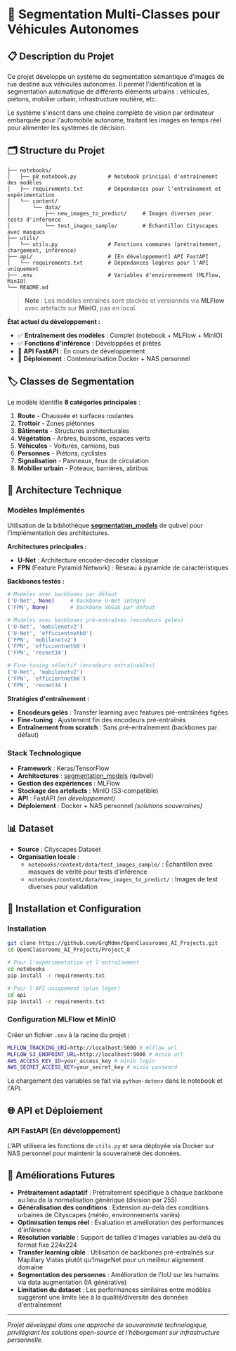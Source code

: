 # 🚗 Segmentation Multi-Classes pour Véhicules Autonomes

## 📋 Description du Projet

Ce projet développe un système de segmentation sémantique d'images de rue destiné aux véhicules autonomes. Il permet l'identification et la segmentation automatique de différents éléments urbains : véhicules, piétons, mobilier urbain, infrastructure routière, etc.

Le système s'inscrit dans une chaîne complète de vision par ordinateur embarquée pour l'automobile autonome, traitant les images en temps réel pour alimenter les systèmes de décision.

## 🗂️ Structure du Projet

```
├── notebooks/
│   ├── p8_notebook.py          # Notebook principal d'entraînement des modèles
│   ├── requirements.txt        # Dépendances pour l'entraînement et expérimentation
│   └── content/
│       └── data/
│           ├── new_images_to_predict/     # Images diverses pour tests d'inférence
│           └── test_images_sample/        # Échantillon Cityscapes avec masques
├── utils/
│   └── utils.py                # Fonctions communes (prétraitement, chargement, inférence)
├── api/                        # [En développement] API FastAPI
│   └── requirements.txt        # Dépendances légères pour l'API uniquement
├── .env                        # Variables d'environnement (MLFlow, MinIO)
└── README.md
```

> **Note** : Les modèles entraînés sont stockés et versionnés via **MLFlow** avec artefacts sur **MinIO**, pas en local.

**État actuel du développement :**
- ✅ **Entraînement des modèles** : Complet (notebook + MLFlow + MinIO)
- ✅ **Fonctions d'inférence** : Développées et prêtes
- 🔄 **API FastAPI** : En cours de développement
- 🔄 **Déploiement** : Conteneurisation Docker + NAS personnel

## 🏷️ Classes de Segmentation

Le modèle identifie **8 catégories principales** :

1. **Route** - Chaussée et surfaces roulantes
2. **Trottoir** - Zones piétonnes
3. **Bâtiments** - Structures architecturales
4. **Végétation** - Arbres, buissons, espaces verts
5. **Véhicules** - Voitures, camions, bus
6. **Personnes** - Piétons, cyclistes
7. **Signalisation** - Panneaux, feux de circulation
8. **Mobilier urbain** - Poteaux, barrières, abribus

## 🧠 Architecture Technique

### Modèles Implémentés
Utilisation de la bibliothèque **[segmentation_models](https://github.com/qubvel/segmentation_models)** de qubvel pour l'implémentation des architectures.

**Architectures principales :**
- **U-Net** : Architecture encoder-decoder classique
- **FPN** (Feature Pyramid Network) : Réseau à pyramide de caractéristiques

**Backbones testés :**
```python
# Modèles avec backbones par défaut
('U-Net', None)     # Backbone U-Net intégré
('FPN', None)       # Backbone VGG16 par défaut

# Modèles avec backbones pré-entraînés (encodeurs gelés)
('U-Net', 'mobilenetv2')
('U-Net', 'efficientnetb0') 
('FPN', 'mobilenetv2')
('FPN', 'efficientnetb0')
('FPN', 'resnet34')

# Fine-tuning sélectif (encodeurs entraînables)
('U-Net', 'mobilenetv2')
('FPN', 'efficientnetb0') 
('FPN', 'resnet34')
```

**Stratégies d'entraînement :**
- **Encodeurs gelés** : Transfer learning avec features pré-entraînées figées
- **Fine-tuning** : Ajustement fin des encodeurs pré-entraînés
- **Entraînement from scratch** : Sans pré-entraînement (backbones par défaut)

### Stack Technologique
- **Framework** : Keras/TensorFlow
- **Architectures** : [segmentation_models](https://github.com/qubvel/segmentation_models) (qubvel)
- **Gestion des expériences** : MLFlow
- **Stockage des artefacts** : MinIO (S3-compatible)
- **API** : FastAPI *(en développement)*
- **Déploiement** : Docker + NAS personnel *(solutions souveraines)*

## 📊 Dataset

- **Source** : Cityscapes Dataset
- **Organisation locale** :
  - `notebooks/content/data/test_images_sample/` : Échantillon avec masques de vérité pour tests d'inférence
  - `notebooks/content/data/new_images_to_predict/` : Images de test diverses pour validation

## 🚀 Installation et Configuration

### Installation
```bash
git clone https://github.com/GrgMdmn/OpenClassrooms_AI_Projects.git
cd OpenClassrooms_AI_Projects/Project_8

# Pour l'expérimentation et l'entraînement
cd notebooks
pip install -r requirements.txt

# Pour l'API uniquement (plus léger)
cd api  
pip install -r requirements.txt
```

### Configuration MLFlow et MinIO
Créer un fichier `.env` à la racine du projet :
```bash
MLFLOW_TRACKING_URI=http://localhost:5000 # mlflow url
MLFLOW_S3_ENDPOINT_URL=http://localhost:9000 # minio url
AWS_ACCESS_KEY_ID=your_access_key # minio login
AWS_SECRET_ACCESS_KEY=your_secret_key # minio password
```

Le chargement des variables se fait via `python-dotenv` dans le notebook et l'API.

## 🌐 API et Déploiement

### API FastAPI (En développement)
L'API utilisera les fonctions de `utils.py` et sera déployée via Docker sur NAS personnel pour maintenir la souveraineté des données.

## 🔮 Améliorations Futures

- **Prétraitement adaptatif** : Prétraitement spécifique à chaque backbone au lieu de la normalisation générique (division par 255)
- **Généralisation des conditions** : Extension au-delà des conditions urbaines de Cityscapes (météo, environnements variés)
- **Optimisation temps réel** : Évaluation et amélioration des performances d'inférence
- **Résolution variable** : Support de tailles d'images variables au-delà du format fixe 224x224
- **Transfer learning ciblé** : Utilisation de backbones pré-entraînés sur Mapillary Vistas plutôt qu'ImageNet pour un meilleur alignement domaine
- **Segmentation des personnes** : Amélioration de l'IoU sur les humains via data augmentation (IA générative)
- **Limitation du dataset** : Les performances similaires entre modèles suggèrent une limite liée à la qualité/diversité des données d'entraînement

---

*Projet développé dans une approche de souveraineté technologique, privilégiant les solutions open-source et l'hébergement sur infrastructure personnelle.*